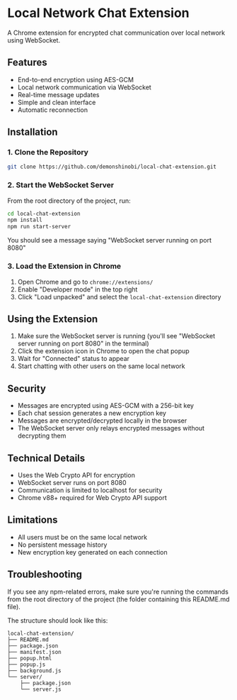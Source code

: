 # Local Network Chat Extension

A Chrome extension for encrypted chat communication over local network using WebSocket.

## Features

- End-to-end encryption using AES-GCM
- Local network communication via WebSocket
- Real-time message updates
- Simple and clean interface
- Automatic reconnection

## Installation

### 1. Clone the Repository
```bash
git clone https://github.com/demonshinobi/local-chat-extension.git
```

### 2. Start the WebSocket Server
From the root directory of the project, run:
```bash
cd local-chat-extension
npm install
npm run start-server
```

You should see a message saying "WebSocket server running on port 8080"

### 3. Load the Extension in Chrome
1. Open Chrome and go to `chrome://extensions/`
2. Enable "Developer mode" in the top right
3. Click "Load unpacked" and select the `local-chat-extension` directory

## Using the Extension

1. Make sure the WebSocket server is running (you'll see "WebSocket server running on port 8080" in the terminal)
2. Click the extension icon in Chrome to open the chat popup
3. Wait for "Connected" status to appear
4. Start chatting with other users on the same local network

## Security

- Messages are encrypted using AES-GCM with a 256-bit key
- Each chat session generates a new encryption key
- Messages are encrypted/decrypted locally in the browser
- The WebSocket server only relays encrypted messages without decrypting them

## Technical Details

- Uses the Web Crypto API for encryption
- WebSocket server runs on port 8080
- Communication is limited to localhost for security
- Chrome v88+ required for Web Crypto API support

## Limitations

- All users must be on the same local network
- No persistent message history
- New encryption key generated on each connection

## Troubleshooting

If you see any npm-related errors, make sure you're running the commands from the root directory of the project (the folder containing this README.md file).

The structure should look like this:
```
local-chat-extension/
├── README.md
├── package.json
├── manifest.json
├── popup.html
├── popup.js
├── background.js
└── server/
    ├── package.json
    └── server.js
